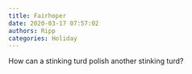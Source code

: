 ```yaml
---
title: Fairhoper
date: 2020-03-17 07:57:02
authors: Ripp
categories: Holiday
---
```


 How can a stinking turd polish another stinking turd?